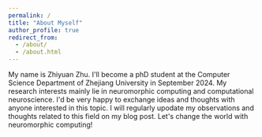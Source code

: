 ```yaml
---
permalink: /
title: "About Myself"
author_profile: true
redirect_from: 
  - /about/
  - /about.html
---
```


My name is Zhiyuan Zhu. I'll become a phD student at the Computer Science Department of Zhejiang University in September 2024. My research interests mainly lie in neuromorphic computing and computational neuroscience. I'd be very happy to exchange ideas and thoughts with anyone interested in this topic. I will regularly upodate my observations and thoughts related to this field on my blog post. Let's change the world with neuromorphic computing!

